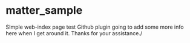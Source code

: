 # matter_sample
SImple web-index page test Github plugin
going to add some more info here when I get around it.
Thanks for your assistance./